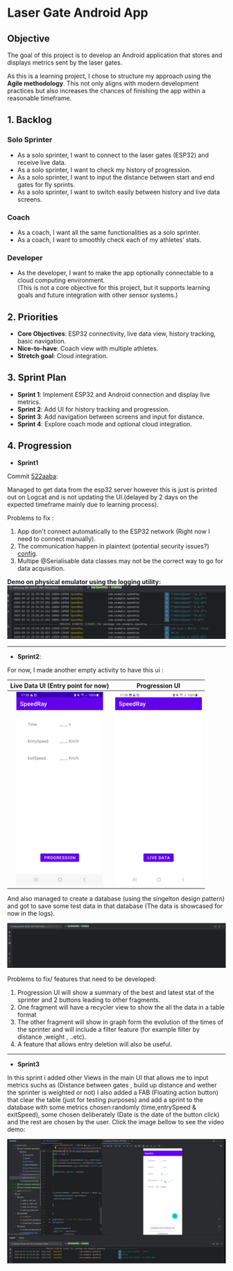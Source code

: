 # Laser Gate Android App

## Objective
The goal of this project is to develop an Android application that stores and displays metrics sent by the laser gates.

As this is a learning project, I chose to structure my approach using the **Agile methodology**. This not only aligns with modern development practices but also increases the chances of finishing the app within a reasonable timeframe.

## 1. Backlog

### Solo Sprinter
- As a solo sprinter, I want to connect to the laser gates (ESP32) and receive live data.  
- As a solo sprinter, I want to check my history of progression.  
- As a solo sprinter, I want to input the distance between start and end gates for fly sprints.  
- As a solo sprinter, I want to switch easily between history and live data screens.  

### Coach
- As a coach, I want all the same functionalities as a solo sprinter.  
- As a coach, I want to smoothly check each of my athletes’ stats.  

### Developer
- As the developer, I want to make the app optionally connectable to a cloud computing environment.  
  (This is not a core objective for this project, but it supports learning goals and future integration with other sensor systems.)  


## 2. Priorities
- **Core Objectives**: ESP32 connectivity, live data view, history tracking, basic navigation.  
- **Nice-to-have**: Coach view with multiple athletes.  
- **Stretch goal**: Cloud integration.  


## 3. Sprint Plan
- **Sprint 1**: Implement ESP32 and Android connection and display live metrics.  
- **Sprint 2**: Add UI for history tracking and progression.  
- **Sprint 3**: Add navigation between screens and input for distance.  
- **Sprint 4**: Explore coach mode and optional cloud integration.  

## 4. Progression

- **Sprint1** 

Commit [522aaba](https://github.com/FIRMach16/Laser-Gates-project/commit/522aabaf8479d2bff61edae24ca2eef53074db42):

Managed to get data from the esp32 server however this is just is printed out on Logcat and is not updating the UI.(delayed by 2 days on the expected timeframe mainly due to learning process).

Problems to fix : 
1. App don't connect automatically to the ESP32 network (Right now I need to connect manually).
2. The communication happen in plaintext (potential security issues?) [config](./AndroidApp/app/src/main/res/xml/network_security_config.xml).
3. Multipe @Serialisable data classes may not be the correct way to go for data acquisition.

**Demo on physical emulator using the logging utility:**
![](docs/image.png)

---

- **Sprint2**:

For now, I made another empty activity to have this ui :

Live Data UI (Entry point for now) | Progression UI
:---------------------------------:|:----------------------:
<img src="docs/liveDataUI.jpg" width="200"/> |   <img src="docs/progressionUI.jpg" width="200"/>

 And also managed to create a database (using the singelton design pattern) and got to save some test data in that database (The data is showcased for now in the logs).

<div align="center" >
<a href="https://vimeo.com/1120585126?share=copy">
    <img src="docs/DbDemo.png" alt="Video Demonstration" width="600">
</a>
</div>


Problems to fix/ features that need to be developed:
1. Progression UI will show a summary of the best and latest stat of the sprinter and 2 buttons leading to other fragments.
2. One fragment will have a recycler view to show the all the data in a table format 
3. The other fragment will show in graph form the evolution of the times of the sprinter and will include a filter feature (for example filter by distance ,weight , ..etc).
4. A feature that allows entry deletion will also be useful.

---

- **Sprint3**

In this sprint i added other Views in the main UI that allows me to input metrics suchs as (Distance between gates , build up distance and wether the sprinter is weighted or not) I also added a FAB (Floating action button) that clear the table (just for testing purposes) and add a sprint to the database with some metrics chosen randomly (time,entrySpeed & exitSpeed), some chosen deliberately (Date is the date of the button click) and the rest are chosen by the user. Click the image bellow to see the video demo:


<div align="center" >
<a href="https://vimeo.com/1120588722?share=copy">
    <img src="docs/AddFun+Metrics.png" alt="Video Demonstration" width="600">
</a>
</div>


 


